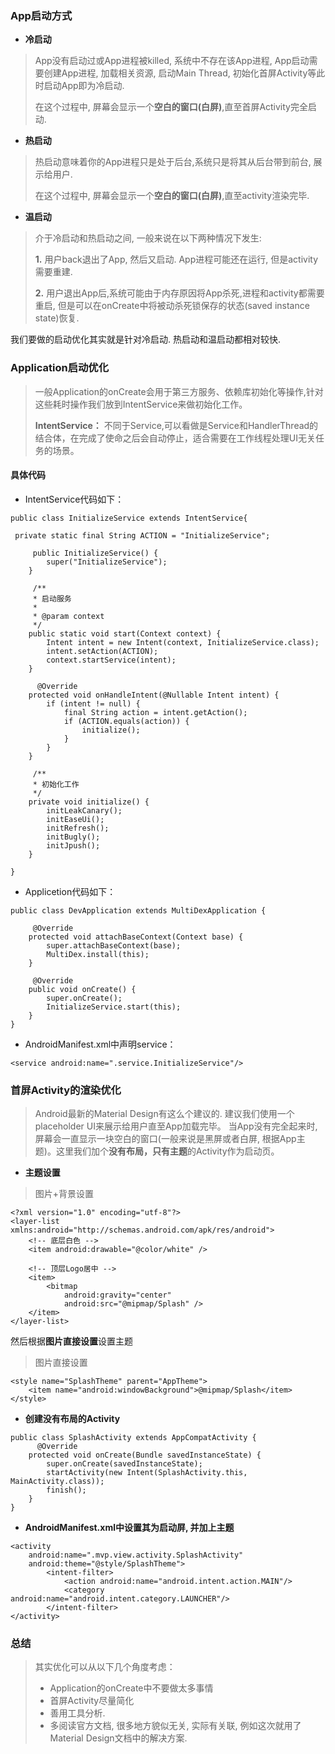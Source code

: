 ### App启动方式
- **冷启动**
> App没有启动过或App进程被killed, 系统中不存在该App进程,
App启动需要创建App进程, 加载相关资源, 启动Main Thread, 初始化首屏Activity等此时启动App即为冷启动.
>
>在这个过程中, 屏幕会显示一个**空白的窗口(白屏)**,直至首屏Activity完全启动.
- **热启动**
> 热启动意味着你的App进程只是处于后台,系统只是将其从后台带到前台, 展示给用户.
>
>在这个过程中, 屏幕会显示一个**空白的窗口(白屏)**,直至activity渲染完毕.
- **温启动**
> 介于冷启动和热启动之间, 一般来说在以下两种情况下发生:
>
> **1.** 用户back退出了App, 然后又启动. App进程可能还在运行, 但是activity需要重建.
>
> **2.** 用户退出App后,系统可能由于内存原因将App杀死,进程和activity都需要重启, 但是可以在onCreate中将被动杀死锁保存的状态(saved instance state)恢复.

我们要做的启动优化其实就是针对冷启动. 热启动和温启动都相对较快.

### Application启动优化

> 一般Application的onCreate会用于第三方服务、依赖库初始化等操作,针对这些耗时操作我们放到IntentService来做初始化工作。
>
>**IntentService：** 不同于Service,可以看做是Service和HandlerThread的结合体，在完成了使命之后会自动停止，适合需要在工作线程处理UI无关任务的场景。

#### 具体代码

- IntentService代码如下：

```
public class InitializeService extends IntentService{

 private static final String ACTION = "InitializeService";

     public InitializeService() {
        super("InitializeService");
    }

     /**
     * 启动服务
     *
     * @param context
     */
    public static void start(Context context) {
        Intent intent = new Intent(context, InitializeService.class);
        intent.setAction(ACTION);
        context.startService(intent);
    }

      @Override
    protected void onHandleIntent(@Nullable Intent intent) {
        if (intent != null) {
            final String action = intent.getAction();
            if (ACTION.equals(action)) {
                initialize();
            }
        }
    }

     /**
     * 初始化工作
     */
    private void initialize() {
        initLeakCanary();
        initEaseUi();
        initRefresh();
        initBugly();
        initJpush();
    }

}

```

- Applicetion代码如下：

```
public class DevApplication extends MultiDexApplication {

     @Override
    protected void attachBaseContext(Context base) {
        super.attachBaseContext(base);
        MultiDex.install(this);
    }

     @Override
    public void onCreate() {
        super.onCreate();
        InitializeService.start(this);
    }
}

```
- AndroidManifest.xml中声明service：

```
<service android:name=".service.InitializeService"/>

```

### 首屏Activity的渲染优化

> Android最新的Material Design有这么个建议的. 建议我们使用一个placeholder UI来展示给用户直至App加载完毕。
当App没有完全起来时,屏幕会一直显示一块空白的窗口(一般来说是黑屏或者白屏, 根据App主题)。这里我们加个**没有布局，只有主题**的Activity作为启动页。



- **主题设置**

> 图片+背景设置

```
<?xml version="1.0" encoding="utf-8"?>
<layer-list xmlns:android="http://schemas.android.com/apk/res/android">
    <!-- 底层白色 -->
    <item android:drawable="@color/white" />

    <!-- 顶层Logo居中 -->
    <item>
        <bitmap
            android:gravity="center"
            android:src="@mipmap/Splash" />
    </item>
</layer-list>
```
然后根据**图片直接设置**设置主题


> 图片直接设置

```
<style name="SplashTheme" parent="AppTheme">
    <item name="android:windowBackground">@mipmap/Splash</item>
</style>

```

- **创建没有布局的Activity**


```
public class SplashActivity extends AppCompatActivity {
      @Override
    protected void onCreate(Bundle savedInstanceState) {
        super.onCreate(savedInstanceState);
        startActivity(new Intent(SplashActivity.this, MainActivity.class));
        finish();
    }
}
```
- **AndroidManifest.xml中设置其为启动屏, 并加上主题**

```
<activity
    android:name=".mvp.view.activity.SplashActivity"
    android:theme="@style/SplashTheme">
        <intent-filter>
            <action android:name="android.intent.action.MAIN"/>
            <category android:name="android.intent.category.LAUNCHER"/>
        </intent-filter>
</activity>

```

### 总结

> 其实优化可以从以下几个角度考虑：
> - Application的onCreate中不要做太多事情
> - 首屏Activity尽量简化
> - 善用工具分析.
> - 多阅读官方文档, 很多地方貌似无关, 实际有关联, 例如这次就用了Material Design文档中的解决方案.



